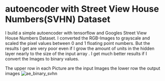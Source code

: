 # autoencoder with Street View House Numbers(SVHN) Dataset

I build a simple autoencoder with tensorflow and Googles Street View House Numbers Dataset. I converted the RGB-Images to grayscale and scaled the pixel values between 0 and 1 floating point numbers. But the results I get are very poor even if I grow the amount of units in the hidden layer nearly to the size of the input array . I get much better results if I convert the Images to binary values.  

The upper row in each Picture are the input Images the lower row the output images
![ae_binary_svhn](https://cloud.githubusercontent.com/assets/14162105/19848244/750503ea-9f4c-11e6-8833-f4571801510f.png)
